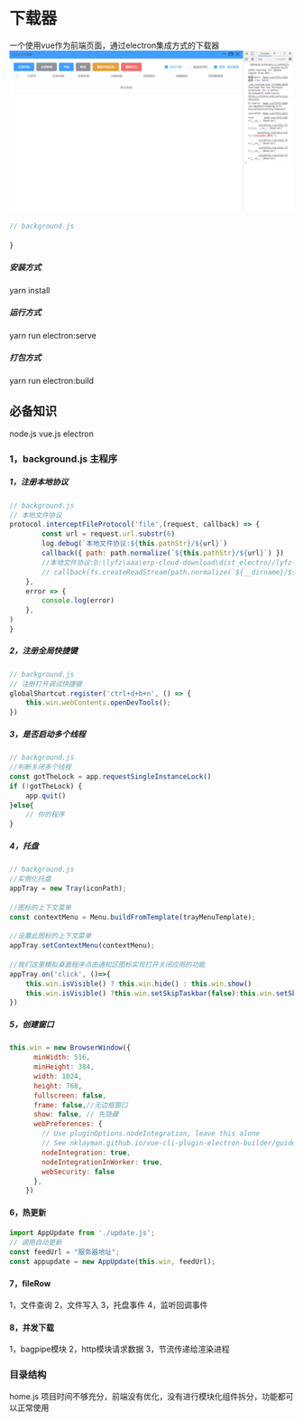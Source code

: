 # 下载器
一个使用vue作为前端页面，通过electron集成方式的下载器
![erp-cloud-download text](https://github.com/da-dong-dong/erp-cloud-download/blob/master/MD_imgs/1.png)
``` javascript 
// background.js

}
```
##### 安装方式
yarn install
##### 运行方式
yarn run electron:serve
##### 打包方式
yarn run electron:build
## 必备知识
node.js  vue.js  electron 
### 1，background.js 主程序
##### 1，注册本地协议
``` javascript 
// background.js
// 本地文件协议
protocol.interceptFileProtocol('file',(request, callback) => {
        const url = request.url.substr(6)
        log.debug(`本地文件协议:${this.pathStr}/${url}`)
        callback({ path: path.normalize(`${this.pathStr}/${url}`) })
        //本地文件协议:D:\lyfz\aaa\erp-cloud-download\dist_electro//lyfz-erp-cloud-download/loading/index.html
        // callback(fs.createReadStream(path.normalize(`${__dirname}/${url}`)))
    },
    error => {
        console.log(error)
    },
)
}
```

##### 2，注册全局快捷键
``` javascript 
// background.js
// 注册打开调试快捷键
globalShortcut.register('ctrl+d+b+n', () => {
    this.win.webContents.openDevTools();
})
```

##### 3，是否启动多个线程
``` javascript 
// background.js
//判断关闭多个线程
const gotTheLock = app.requestSingleInstanceLock()
if (!gotTheLock) {
    app.quit()
}else{
    // 你的程序
}
```

##### 4，托盘
``` javascript 
// background.js
//实例化托盘
appTray = new Tray(iconPath);

//图标的上下文菜单
const contextMenu = Menu.buildFromTemplate(trayMenuTemplate);

//设置此图标的上下文菜单
appTray.setContextMenu(contextMenu);

//我们这里模拟桌面程序点击通知区图标实现打开关闭应用的功能
appTray.on('click', ()=>{ 
    this.win.isVisible() ? this.win.hide() : this.win.show()
    this.win.isVisible() ?this.win.setSkipTaskbar(false):this.win.setSkipTaskbar(true);
})
```

##### 5，创建窗口
``` javascript 
this.win = new BrowserWindow({
      minWidth: 516,
      minHeight: 384,
      width: 1024,
      height: 768,
      fullscreen: false,
      frame: false,//无边框窗口
      show: false, // 先隐藏
      webPreferences: {
        // Use pluginOptions.nodeIntegration, leave this alone
        // See nklayman.github.io/vue-cli-plugin-electron-builder/guide/security.html#node-integration for more info
        nodeIntegration: true,
        nodeIntegrationInWorker: true,
        webSecurity: false
      },
    })
```

#### 6，热更新
``` javascript 
import AppUpdate from './update.js';
// 调用自动更新
const feedUrl = "服务器地址";
const appupdate = new AppUpdate(this.win, feedUrl);
```

#### 7，fileRow 
1，文件查询
2，文件写入
3，托盘事件
4，监听回调事件

#### 8，并发下载
1，bagpipe模块
2，http模块请求数据
3，节流传递给渲染进程

### 目录结构
home.js 
项目时间不够充分，前端没有优化，没有进行模块化组件拆分，功能都可以正常使用
